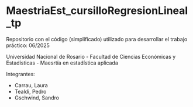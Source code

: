 # MaestriaEst_cursilloRegresionLineal_tp

Repositorio con el código (simplificado) utilizado para desarrollar el trabajo práctico: 06/2025

Universidad Nacional de Rosario - Facultad de Ciencias Económicas y Estadísticas - Maesrtía en estadística aplicada

Integrantes:

* Carrau, Laura
* Tealdi, Pedro
* Gschwind, Sandro

